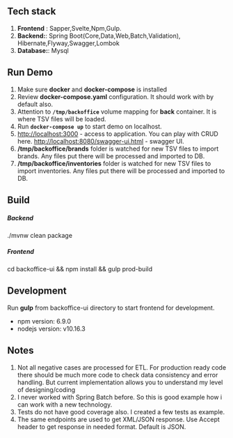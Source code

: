 ## Tech stack
1. **Frontend** : Sapper,Svelte,Npm,Gulp.
2. **Backend:**:  Spring Boot(Core,Data,Web,Batch,Validation), Hibernate,Flyway,Swagger,Lombok
3. **Database:**: Mysql

## Run Demo
1. Make sure **docker** and **docker-compose** is installed
2. Review **docker-compose.yaml** configuration. It should work with by default also.
3. Attention to **`/tmp/backoffice`** volume mapping for **back** container. It is where TSV files will be loaded.
4. Run **`docker-compose up`** to start demo on localhost.
5. <http://localhost:3000> - access to application. You can play with CRUD here. <http://localhost:8080/swagger-ui.html> - swagger UI. 
6. **/tmp/backoffice/brands**  folder is watched for new TSV files to import brands. Any files put there will be processed and imported to DB. 
7. **/tmp/backoffice/inventories**  folder is watched for new TSV files to import inventories. Any files put there will be processed and imported to DB. 

## Build
##### Backend
./mvnw clean package
##### Frontend
cd backoffice-ui && npm install && gulp prod-build

## Development
Run **gulp** from  backoffice-ui directory to start frontend for development.
 - npm version: 6.9.0
 - nodejs version: v10.16.3

## Notes
1. Not all negative cases are processed for ETL. For production ready code there should be much more code to check data consistency and error handling. But current implementation allows you to understand my level of designing/coding
2. I never worked with Spring Batch before. So this is good example how i can work with a new technology.
3. Tests do not have good coverage also. I created a few tests as example.
4. The same endpoints are used to get XML/JSON response. Use Accept header to get response in needed format. Default is JSON.